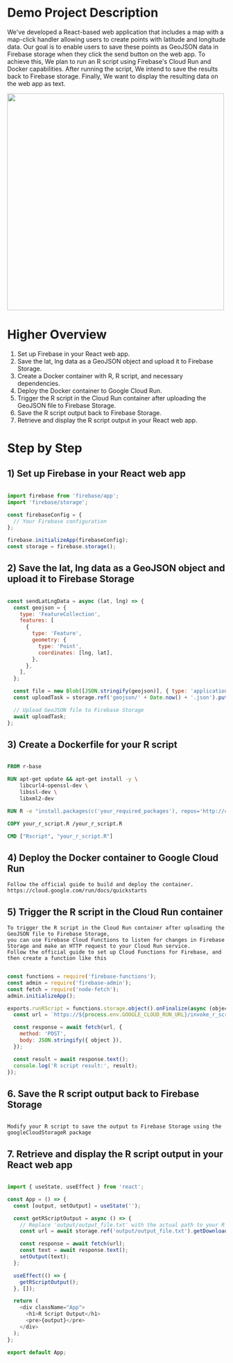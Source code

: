 # Demo Project Description

We've developed a React-based web application that includes a map with a map-click handler allowing users to create points with latitude and longitude data. 
Our goal is to enable users to save these points as GeoJSON data in Firebase storage when they click the send button on the web app. 
To achieve this, We plan to run an R script using Firebase's Cloud Run and Docker capabilities. 
After running the script, We intend to save the results back to Firebase storage. Finally, We want to display the resulting data on the web app as text.

<img src="https://user-images.githubusercontent.com/70645899/231495933-803aa787-3fe8-4a8f-b8de-d141b9db107e.jpg" width="500">


# Higher Overview

1. Set up Firebase in your React web app.
2. Save the lat, lng data as a GeoJSON object and upload it to Firebase Storage.
3. Create a Docker container with R, R script, and necessary dependencies.
4. Deploy the Docker container to Google Cloud Run.
5. Trigger the R script in the Cloud Run container after uploading the GeoJSON file to Firebase Storage.
6. Save the R script output back to Firebase Storage.
7. Retrieve and display the R script output in your React web app.


# Step by Step

## 1) Set up Firebase in your React web app

```javascript

import firebase from 'firebase/app';
import 'firebase/storage';

const firebaseConfig = {
  // Your Firebase configuration
};

firebase.initializeApp(firebaseConfig);
const storage = firebase.storage();

```

## 2) Save the lat, lng data as a GeoJSON object and upload it to Firebase Storage

```javascript

const sendLatLngData = async (lat, lng) => {
  const geojson = {
    type: 'FeatureCollection',
    features: [
      {
        type: 'Feature',
        geometry: {
          type: 'Point',
          coordinates: [lng, lat],
        },
      },
    ],
  };

  const file = new Blob([JSON.stringify(geojson)], { type: 'application/json' });
  const uploadTask = storage.ref('geojson/' + Date.now() + '.json').put(file);

  // Upload GeoJSON file to Firebase Storage
  await uploadTask;
};

```

## 3) Create a Dockerfile for your R script

```dockerfile

FROM r-base

RUN apt-get update && apt-get install -y \
    libcurl4-openssl-dev \
    libssl-dev \
    libxml2-dev

RUN R -e "install.packages(c('your_required_packages'), repos='http://cran.rstudio.com/')"

COPY your_r_script.R /your_r_script.R

CMD ["Rscript", "your_r_script.R"]

```

## 4) Deploy the Docker container to Google Cloud Run

```
Follow the official guide to build and deploy the container.
https://cloud.google.com/run/docs/quickstarts
```

## 5) Trigger the R script in the Cloud Run container

```
To trigger the R script in the Cloud Run container after uploading the GeoJSON file to Firebase Storage, 
you can use Firebase Cloud Functions to listen for changes in Firebase Storage and make an HTTP request to your Cloud Run service.
Follow the official guide to set up Cloud Functions for Firebase, and then create a function like this
```

```javascript

const functions = require('firebase-functions');
const admin = require('firebase-admin');
const fetch = require('node-fetch');
admin.initializeApp();

exports.runRScript = functions.storage.object().onFinalize(async (object) => {
  const url = `https://${process.env.GOOGLE_CLOUD_RUN_URL}/invoke_r_script`; // Replace with your Cloud Run service URL

  const response = await fetch(url, {
    method: 'POST',
    body: JSON.stringify({ object }),
  });

  const result = await response.text();
  console.log('R script result:', result);
});


```

## 6. Save the R script output back to Firebase Storage

```

Modify your R script to save the output to Firebase Storage using the googleCloudStorageR package

```

## 7. Retrieve and display the R script output in your React web app


```javascript

import { useState, useEffect } from 'react';

const App = () => {
  const [output, setOutput] = useState('');

  const getRScriptOutput = async () => {
    // Replace 'output/output_file.txt' with the actual path to your R script output in Firebase Storage
    const url = await storage.ref('output/output_file.txt').getDownloadURL();

    const response = await fetch(url);
    const text = await response.text();
    setOutput(text);
  };

  useEffect(() => {
    getRScriptOutput();
  }, []);

  return (
    <div className="App">
      <h1>R Script Output</h1>
      <pre>{output}</pre>
    </div>
  );
};

export default App;



```
